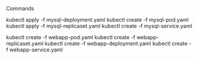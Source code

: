  Commands

kubectl apply -f mysql-deployment.yaml
kubectl create -f mysql-pod.yaml
kubectl apply -f mysql-replicaset.yaml
kubectl create -f mysql-service.yaml

kubectl create -f webapp-pod.yaml
kubectl create -f webapp-replicaset.yaml
kubectl create -f webapp-deployment.yaml
kubectl create -f webapp-service.yaml
